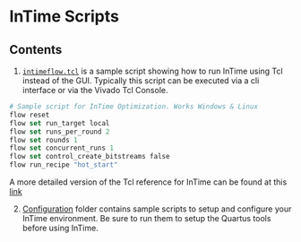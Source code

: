 # InTime Scripts

## Contents

1. [`intimeflow.tcl`](intimeflow.tcl) is a sample script showing how to run InTime using Tcl instead of the GUI. Typically this script can be executed via a cli interface or via the Vivado Tcl Console.

```Tcl
# Sample script for InTime Optimization. Works Windows & Linux
flow reset
flow set run_target local
flow set runs_per_round 2
flow set rounds 1
flow set concurrent_runs 1
flow set control_create_bitstreams false
flow run_recipe "hot_start"
```

A more detailed version of the Tcl reference for InTime can be found at this [link](https://docs.plunify.com/intime/flow_properties.html) 


2. [Configuration](configuration/) folder contains sample scripts to setup and configure your InTime environment. Be sure to run them to setup the Quartus tools before using InTime. 


